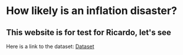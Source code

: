 # How likely is an inflation disaster?


## This website is for test for Ricardo, let's see

Here is a link to the dataset: [Dataset](figure6us.csv)


